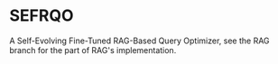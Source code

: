 # SEFRQO
A Self-Evolving Fine-Tuned RAG-Based Query Optimizer, see the RAG branch for the part of RAG's implementation.

